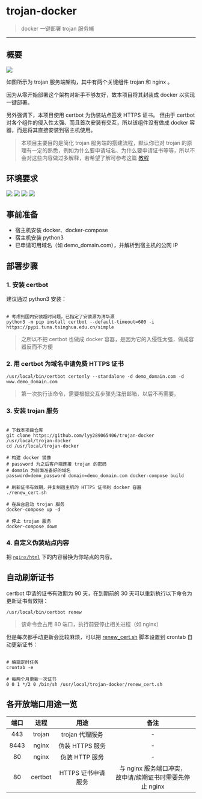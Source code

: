 # trojan-docker

> docker 一键部署 trojan 服务端

------

## 概要

![](nginx/html/imgs/trojan.png)

如图所示为 trojan 服务端架构，其中有两个关键组件 trojan 和 nginx 。

因为从零开始部署这个架构对新手不够友好，故本项目将其封装成 docker 以实现一键部署。

另外强调下，本项目使用 certbot 为伪装站点签发 HTTPS 证书。 但由于 certbot 对各个组件的侵入性太强、而且首次安装有交互，所以该组件没有做成 docker 容器，而是将其直接安装到宿主机使用。

> 本项目主要目的是简化 trojan 服务端的搭建流程，默认你已对 trojan 的原理有一定的熟悉，例如为什么要申请域名、为什么要申请证书等等，所以不会对这些内容做过多解释，若希望了解可参考这篇 [教程](https://exp-blog.com/gitbook/book/markdown/notes/net/trojan%E7%A7%91%E5%AD%A6%E4%B8%8A%E7%BD%91%E6%95%99%E7%A8%8B.html)


## 环境要求

![](https://img.shields.io/badge/Platform-Linux%20amd64-brightgreen.svg) ![](https://img.shields.io/badge/OS-CentOS%207%2B-brightgreen.svg) ![](https://img.shields.io/badge/OS-Ubuntu%2016.04%2B-brightgreen.svg) ![](https://img.shields.io/badge/OS-Debian%209%2B-brightgreen.svg)

## 事前准备

- 宿主机安装 docker、docker-compose
- 宿主机安装 python3
- 已申请可用域名（如 demo_domain.com），并解析到宿主机的公网 IP


## 部署步骤

### 1. 安装 certbot

建议通过 python3 安装：

```shell

# 考虑到国内安装超时问题，已指定了安装源为清华源
python3 -m pip install certbot --default-timeout=600 -i https://pypi.tuna.tsinghua.edu.cn/simple
```

> 之所以不把 certbot 也做成 docker 容器，是因为它的入侵性太强，做成容器反而不方便


### 2. 用 certbot 为域名申请免费 HTTPS 证书

```shell
/usr/local/bin/certbot certonly --standalone -d demo_domain.com -d www.demo_domain.com
```

> 第一次执行该命令，需要根据交互步骤先注册邮箱，以后不再需要。


### 3. 安装 trojan 服务

```shell

# 下载本项目仓库
git clone https://github.com/lyy289065406/trojan-docker /usr/local/trojan-docker
cd /usr/local/trojan-docker

# 构建 docker 镜像
# password 为之后客户端连接 trojan 的密码
# domain 为前面准备好的域名
password=demo_password domain=demo_domain.com docker-compose build

# 刷新证书有效期，并复制宿主机的 HTTPS 证书到 docker 容器
./renew_cert.sh

# 在后台启动 trojan 服务
docker-compose up -d

# 停止 trojan 服务
docker-compose down
```


### 4. 自定义伪装站点内容

把 [`nginx/html`](nginx/html) 下的内容替换为你站点的内容。



## 自动刷新证书

certbot 申请的证书有效期为 90 天，在到期前的 30 天可以重新执行以下命令为更新证书有效期：

```
/usr/local/bin/certbot renew
```

> 该命令会占用 80 端口，执行前要停止相关进程（如 nginx）

但是每次都手动更新会比较麻烦，可以把 [renew_cert.sh](renew_cert.sh) 脚本设置到 crontab 自动更新证书：


```shell

# 编辑定时任务
crontab -e

# 每两个月更新一次证书
0 0 1 */2 0 /bin/sh /usr/local/trojan-docker/renew_cert.sh
```


## 各开放端口用途一览

| 端口 | 进程 | 用途 | 备注 |
|:---:|:---:|:---:|:---:|
| 443 | trojan | trojan 代理服务 | - |
| 8443 | nginx | 伪装 HTTPS 服务 | - |
| 80 | nginx | 伪装 HTTP 服务 | - |
| 80 | certbot | HTTPS 证书申请服务 | 与 nginx 服务端口冲突，<br/>故申请/续期证书时需要先停止 nginx |

